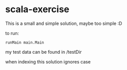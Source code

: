 # scala-exercise

This is a small and simple solution, maybe too simple :D

to run:
```
runMain main.Main
```

my test data can be found in /testDir

when indexing this solution ignores case
